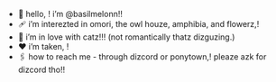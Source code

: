 - 🍉 hello, ! i’m @basilmelonn!!
- 🩹 i’m interezted in omori, the owl houze, amphibia, and flowerz,!
- 🌱 i’m in love with catz!!! (not romantically thatz dizguzing.)
- ❤️ i’m taken, !
- 🖇️ how to reach me - through dizcord or ponytown,! pleaze azk for dizcord tho!!

